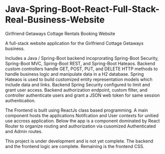 # Java-Spring-Boot-React-Full-Stack-Real-Business-Website
Girlfriend Getaways Cottage Rentals Booking Website 

A full-stack website application for the Girlfriend Cottage Getaways business.  

Includes a Java / Spring-Boot backend incoprorating Spring-Boot Security, Spring-Boot MVC, Spring-Boot REST, and Spring-Boot Hateaos.
Backend custom controllers handle GET, POST, PUT, and DELETE HTTP methods to handle business logic and manipulate data in a H2 database.
Spring Hateaos is used to build customized entity representation models which include data and links.
Backend Spring Security configured to limit and grant user access.
Backend authorization endpoint, custom filter, and controller authenticate users and grant a JSON web token for same session authentication.

The Frontend is built using ReactJs class based programming.
A main component hosts the applications Notifcation and User contexts for unitied use accross application.
Below the app is a component dominated by React Router to organize routing and authorization via cusomized Authenticated and Admin routes.

This project is under development and is not yet complete.  The backend and the frontend logic are complete.  Remaining is the frontend CSS.
